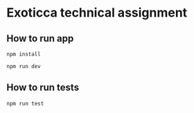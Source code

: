 # Exoticca technical assignment
## How to run app

```npm install```

```npm run dev```

## How to run tests

```npm run test```
